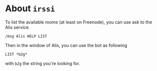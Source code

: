 About `irssi`
=============

To list the available rooms (at least on Freenode), you can use ask to the Alis
service.

    /msg Alis HELP LIST

Then in the window of Alis, you can use the bot as following

    LIST *b2g*

with `b2g` the string you're looking for.
